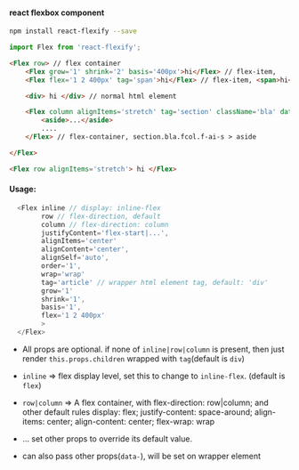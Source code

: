 #### react flexbox component

```bash
npm install react-flexify --save
```

```js
import Flex from 'react-flexify';
```

```html
<Flex row> // flex container
    <Flex grow='1' shrink='2' basis='400px'>hi</Flex> // flex-item,
    <Flex flex='1 2 400px' tag='span'>hi</Flex> // flex-item, <span>hi</span>

    <div> hi </div> // normal html element

    <Flex column alignItems='stretch' tag='section' className='bla' dataCustom='hi' tag='section'>
        <aside>...</aside>
        ....
    </Flex> // flex-container, section.bla.fcol.f-ai-s > aside

</Flex> 

<Flex row alignItems='stretch'> hi </Flex>

```

#### Usage:
```js
  <Flex inline // display: inline-flex
        row // flex-direction, default
        column // flex-direction: column
        justifyContent='flex-start|...',
        alignItems='center'
        alignContent='center',
        alignSelf='auto',
        order='1',
        wrap='wrap'
        tag='article' // wrapper html element tag, default: 'div'
        grow='1'
        shrink='1',
        basis='1',
        flex='1 2 400px'
        >
  </Flex>
```
- All props are optional. if none of `inline|row|column` is present, then just render `this.props.children` wrapped with `tag`(default is `div`)

- `inline` => flex display level, set this to change to `inline-flex`. (default is `flex`)

- `row|column` => A flex container, with flex-direction: row|column; and other default rules display: flex; justify-content: space-around; align-items: center; align-content: center; flex-wrap: wrap

- ... set other props to override its default value.
- can also pass other props(`data-`), will be set on wrapper element
